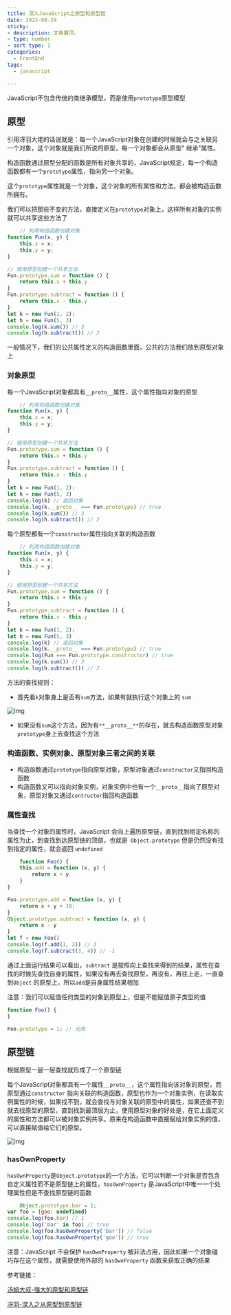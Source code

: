 ```yaml
---
title: 深入JavaScript之原型和原型链
date: 2022-08-29
sticky:
- description: 文章置顶。
- type: number
- sort type: 1
categories:
  - FrontEnd
tags:
  - javascript

---
```


JavaScript不包含传统的类继承模型，而是使用`prototype`原型模型

## 原型

引用冴羽大佬的话说就是：每一个JavaScript对象在创建的时候就会与之关联另一个对象，这个对象就是我们所说的原型，每一个对象都会从原型"
继承"属性。

构造函数通过原型分配的函数是所有对象共享的，JavaScript规定，每一个构造函数都有一个`prototype`属性，指向另一个对象。

这个`prototype`属性就是一个对象，这个对象的所有属性和方法，都会被构造函数所拥有。

我们可以把那些不变的方法，直接定义在`prototype`对象上，这样所有对象的实例就可以共享这些方法了

```javascript
    // 利用构造函数创建对象
function Fun(x, y) {
    this.x = x;
    this.y = y;
}

// 使用原型创建一个共享方法
Fun.prototype.sum = function () {
    return this.x + this.y
}
Fun.prototype.subtract = function () {
    return this.x - this.y
}
let k = new Fun(1, 2);
let h = new Fun(5, 3)
console.log(k.sum()) // 3
console.log(h.subtract()) // 2
```

一般情况下，我们的公共属性定义的构造函数里面，公共的方法我们放到原型对象上

### 对象原型

每一个JavaScript对象都具有`__proto__`属性，这个属性指向对象的原型

```javascript
    // 利用构造函数创建对象
function Fun(x, y) {
    this.x = x;
    this.y = y;
}

// 使用原型创建一个共享方法
Fun.prototype.sum = function () {
    return this.x + this.y
}
Fun.prototype.subtract = function () {
    return this.x - this.y
}
let k = new Fun(1, 2);
let h = new Fun(5, 3)
console.log(k) // 返回对象
console.log(k.__proto__ === Fun.prototype) // true
console.log(k.sum()) // 3
console.log(h.subtract()) // 2
```

每个原型都有一个`constructor`属性指向关联的构造函数

```javascript
    // 利用构造函数创建对象
function Fun(x, y) {
    this.x = x;
    this.y = y;
}

// 使用原型创建一个共享方法
Fun.prototype.sum = function () {
    return this.x + this.y
}
Fun.prototype.subtract = function () {
    return this.x - this.y
}
let k = new Fun(1, 2);
let h = new Fun(5, 3)
console.log(k) // 返回对象
console.log(k.__proto__ === Fun.prototype) // true
console.log(Fun === Fun.prototype.constructor) // true
console.log(k.sum()) // 3
console.log(h.subtract()) // 2
```

方法的查找规则：

- 首先看`k`对象身上是否有`sum`方法，如果有就执行这个对象上的 `sum`

![img](https://vuepres-images.oss-cn-shanghai.aliyuncs.com/vue-blog/prototype.png)

- 如果没有`sum`这个方法，因为有`**__proto__**`的存在，就去构造函数原型对象`prototype`身上去查找这个方法

### 构造函数、实例对象、原型对象三者之间的关联

- 构造函数通过`prototype`指向原型对象，原型对象通过`constructor`又指回构造函数
- 构造函数又可以指向对象实例，对象实例中也有一个`__proto__`指向了原型对象，原型对象又通过`contructor`指回构造函数

### 属性查找

当查找一个对象的属性时，JavaScript
会向上遍历原型链，直到找到给定名称的属性为止，到查找到达原型链的顶部，也就是` Object.prototype`
但是仍然没有找到指定的属性，就会返回 `undefined`

```javascript
    function Foo() {
    this.add = function (x, y) {
        return x + y
    }
}

Foo.prototype.add = function (x, y) {
    return x + y + 10;
}
Object.prototype.subtract = function (x, y) {
    return x - y
}
let f = new Foo()
console.log(f.add(1, 2)) // 3
console.log(f.subtract(3, 4)) // -1
```

通过上面运行结果可以看出，`subtract`
是按照向上查找来得到的结果，属性在查找的时候先查找自身的属性，如果没有再去查找原型，再没有，再往上走，一直查到`Object`
的原型上，所以`add`是自身属性结果相加

注意：我们可以赋值任何类型的对象到原型上，但是不能赋值原子类型的值

```javascript
function Foo() {
}

Foo.prototype = 1; // 无效
```

## 原型链

根据原型一层一层查找就形成了一个原型链

每个JavaScript对象都具有一个属性`__proto__`，这个属性指向该对象的原型，而原型通过`constructor`
指向关联的构造函数，原型也作为一个对象实例，在读取实例属性的时候，如果找不到，就会查找与对象关联的原型中的属性，如果还查不到就去找原型的原型，直到找到最顶层为止，使用原型对象的好处是，在它上面定义的属性和方法都可以被对象实例共享。原来在构造函数中直接赋给对象实例的值，可以直接赋值给它们的原型。

![img](https://vuepres-images.oss-cn-shanghai.aliyuncs.com/vue-blog/prototype02.png)

### hasOwnProperty

`hasOwnProperty`是`Object.prototype`的一个方法，它可以判断一个对象是否包含自定义属性而不是原型链上的属性，`hasOwnProperty`
是JavaScript中唯一一个处理属性但是不查找原型链的函数

```javascript
    Object.prototype.bar = 1;
var foo = {goo: undefined}
console.log(foo.bar) // 1
console.log('bar' in foo) // true
console.log(foo.hasOwnProperty('bar')) // false
console.log(foo.hasOwnProperty('goo')) // true
```

注意：JavaScript 不会保护 `hasOwnProperty` 被非法占用，因此如果一个对象碰巧存在这个属性，就需要使用外部的 `hasOwnProperty`
函数来获取正确的结果

参考链接：

[汤姆大叔-强大的原型和原型链](https://www.cnblogs.com/TomXu/archive/2012/01/05/2305453.html)

[冴羽-深入之从原型到原型链](https://github.com/mqyqingfeng/Blog/issues/2)
